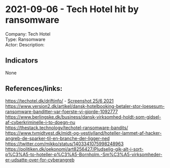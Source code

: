 # 2021-09-06  - Tech Hotel hit by ransomware
Company: Tech Hotel  
Type: Ransomware  
Actor: 
Description:

## Indicators
None  

## References/links:  
https://techotel.dk/driftinfo/ - [Screenshot 25/6 2021](images/2021-1-techhotel.jpeg)  
https://www.version2.dk/artikel/dansk-hotelbooking-betaler-stor-loesesum-ransomware-banditter-var-foerste-vi-gjorde-1092777  
https://www.berlingske.dk/business/dansk-virksomhed-holdt-som-gidsel-af-cyberkriminelle-i-to-doegn-nu   
https://thestack.technology/techotel-ransomware-bandits/  
https://www.tvmidtvest.dk/midt-og-vestjylland/hoteller-lammet-af-hacker-angreb-de-sparker-til-en-branche-der-ligger-ned  
https://twitter.com/mikko/status/1403341075998248963  
https://politiken.dk/oekonomi/art8256427/Pludselig-gik-alt-i-sort-p%C3%A5-to-hoteller-p%C3%A5-Bornholm.-Sm%C3%A5-virksomheder-er-udsatte-over-for-cyberangreb   
